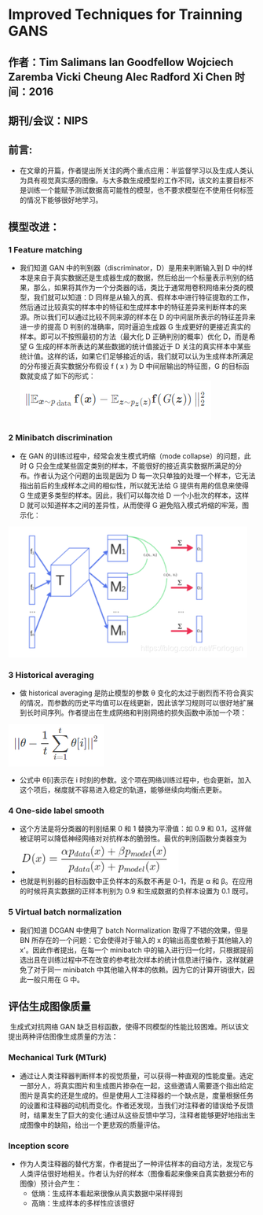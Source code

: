 # Improved Techniques for Trainning GANS

## 作者：Tim Salimans Ian Goodfellow Wojciech Zaremba Vicki Cheung Alec Radford Xi Chen 时间：2016

## 期刊/会议：NIPS

## 前言:

- 在文章的开篇，作者提出所关注的两个重点应用：半监督学习以及生成人类认为具有视觉真实感的图像。与大多数生成模型的工作不同，该文的主要目标不是训练一个能赋予测试数据高可能性的模型，也不要求模型在不使用任何标签的情况下能够很好地学习。

## 模型改进：

### 1 Feature matching

- 我们知道 GAN 中的判别器（discriminator，D）是用来判断输入到 D 中的样本是来自于真实数据还是生成器生成的数据，然后给出一个标量表示判别的结果，那么，如果将其作为一个分类器的话，类比于通常用卷积网络来分类的模型，我们就可以知道：D 同样是从输入的真、假样本中进行特征提取的工作，然后通过比较真实的样本中的特征和生成样本中的特征差异来判断样本的来源。所以我们可以通过比较不同来源的样本在 D 的中间层所表示的特征差异来进一步的提高 D 判别的准确率，同时逼迫生成器 G 生成更好的更接近真实的样本。即可以不按照最初的方法（最大化 D 正确判别的概率）优化 D，而是希望 G 生成的样本所表达的某些数据的统计值接近于 D 关注的真实样本中某些统计值。这样的话，如果它们足够接近的话，我们就可以认为生成样本所满足的分布接近真实数据分布假设 f ( x ) 为 D 中间层输出的特征图，G 的目标函数就变成了如下的形式：![image-20220108104845932](./Improved%20Techniques%20for%20Trainning%20GANS_img/image-20220108104845932.png)

### 2 Minibatch discrimination

- 在 GAN 的训练过程中，经常会发生模式坍缩（mode collapse）的问题，此时 G 只会生成某些固定类别的样本，不能很好的接近真实数据所满足的分布。作者认为这个问题的出现是因为 D 每一次只单独的处理一个样本，它无法指出前后的生成样本之间的相似性，所以就无法给 G 提供有用的信息来使得 G 生成更多类型的样本。因此，我们可以每次给 D 一个小批次的样本，这样 D 就可以知道样本之间的差异性，从而使得 G 避免陷入模式坍缩的牢笼，图示化：

![在这里插入图片描述](./Improved%20Techniques%20for%20Trainning%20GANS_img/20190508171916622.png)

### 3 Historical averaging

- 做 historical averaging 是防止模型的参数 θ 变化的太过于剧烈而不符合真实的情况，而参数的历史平均值可以在线更新，因此该学习规则可以很好地扩展到长时间序列。作者提出在生成网络和判别网络的损失函数中添加一个项：

![image-20220108111314042](./Improved%20Techniques%20for%20Trainning%20GANS_img/image-20220108111314042.png)

- 公式中 θ[i]表示在 i 时刻的参数。这个项在网络训练过程中，也会更新。加入这个项后，梯度就不容易进入稳定的轨道，能够继续向均衡点更新。

### 4 One-side label smooth

- 这个方法是将分类器的判别结果 0 和 1 替换为平滑值：如 0.9 和 0.1，这样做被证明可以降低神经网络对对抗样本的脆弱性。最优的判别函数分类器变为
- ![image-20220108112102369](./Improved%20Techniques%20for%20Trainning%20GANS_img/image-20220108112102369.png)
- 也就是判别器的目标函数中正负样本的系数不再是 0-1，而是 α 和 β。在应用的时候将真实数据的正样本判别为 0.9 和生成数据的负样本设置为 0.1 既可。

### 5 Virtual batch normalization

- 我们知道 DCGAN 中使用了 batch Normalization 取得了不错的效果，但是 BN 所存在的一个问题：它会使得对于输入的 x 的输出高度依赖于其他输入的 x'。因此作者提出，在每一个 minibatch 中的输入进行归一化时，只根据提前选出且在训练过程中不在改变的参考批次样本的统计信息进行操作，这样就避免了对于同一 minibatch 中其他输入样本的依赖。因为它的计算开销很大，因此一般只用在 G 中。

## 评估生成图像质量

​ 生成式对抗网络 GAN 缺乏目标函数，使得不同模型的性能比较困难。所以该文提出两种评估图像生成质量的方法：

### Mechanical Turk (MTurk)

- 通过让人类注释器判断样本的视觉质量，可以获得一种直观的性能度量。选定一部分人，将真实图片和生成图片掺杂在一起，这些邀请人需要逐个指出给定图片是真实的还是生成的。但是使用人工注释器的一个缺点是，度量根据任务的设置和注释器的动机而变化。作者还发现，当我们对注释者的错误给予反馈时，结果发生了巨大的变化:通过从这些反馈中学习，注释者能够更好地指出生成图像中的缺陷，给出一个更悲观的质量评估。

### Inception score

- 作为人类注释器的替代方案，作者提出了一种评估样本的自动方法，发现它与人类评估很好地相关。作者认为好的样本（图像看起来像来自真实数据分布的图像）预计会产生：
  - 低熵：生成样本看起来很像从真实数据中采样得到
  - 高熵：生成样本的多样性应该很好
